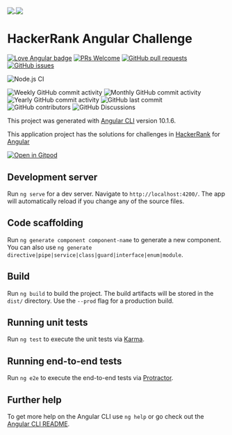 <a href="https://angular.io/" alt="Angular" target="_blank" title="Angular">
  <img align="center" src="https://github.com/actions/starter-workflows/blob/main/icons/angular.svg" />
</a>
<a href="http://www.protractortest.org/" alt="Protractor" target="_blank" title="Protractor">
  <img align="center" src="https://www.vectorlogo.zone/logos/protractortest/protractortest-icon.svg" />
</a>

# HackerRank Angular Challenge

[![Love Angular badge](https://img.shields.io/badge/angular-love-blue?logo=angular&angular=love)](https://www.github.com/shortthirdman/HackerRank-Angular-Challenge)	[![PRs Welcome](https://img.shields.io/badge/PRs-welcome-brightgreen.svg?style=flat)](http://makeapullrequest.com)	[![GitHub pull requests](https://img.shields.io/github/issues-pr/shortthirdman/HackerRank-Angular-Challenge)](https://github.com/shortthirdman/HackerRank-Angular-Challenge/pulls)	[![GitHub issues](https://img.shields.io/github/issues/shortthirdman/HackerRank-Angular-Challenge)](https://github.com/shortthirdman/HackerRank-Angular-Challenge/issues)

![Node.js CI](https://github.com/shortthirdman/HackerRank-Angular-Challenge/workflows/Node.js%20CI/badge.svg)

![Weekly GitHub commit activity](https://img.shields.io/github/commit-activity/w/shortthirdman/HackerRank-Angular-Challenge)	![Monthly GitHub commit activity](https://img.shields.io/github/commit-activity/m/shortthirdman/HackerRank-Angular-Challenge)	![Yearly GitHub commit activity](https://img.shields.io/github/commit-activity/y/shortthirdman/HackerRank-Angular-Challenge)	![GitHub last commit](https://img.shields.io/github/last-commit/shortthirdman/HackerRank-Angular-Challenge)		![GitHub contributors](https://img.shields.io/github/contributors/shortthirdman/HackerRank-Angular-Challenge)	![GitHub Discussions](https://img.shields.io/github/discussions/shortthirdman/HackerRank-Angular-Challenge)

This project was generated with [Angular CLI](https://github.com/angular/angular-cli) version 10.1.6.

This application project has the solutions for challenges in [HackerRank](https://www.hackerrank.com/) for [Angular](https://angular.io/)

[![Open in Gitpod](https://gitpod.io/button/open-in-gitpod.svg)](https://gitpod.io/#https://github.com/shortthirdman/HackerRank-Angular-Challenge)

## Development server

Run `ng serve` for a dev server. Navigate to `http://localhost:4200/`. The app will automatically reload if you change any of the source files.

## Code scaffolding

Run `ng generate component component-name` to generate a new component. You can also use `ng generate directive|pipe|service|class|guard|interface|enum|module`.

## Build

Run `ng build` to build the project. The build artifacts will be stored in the `dist/` directory. Use the `--prod` flag for a production build.

## Running unit tests

Run `ng test` to execute the unit tests via [Karma](https://karma-runner.github.io).

## Running end-to-end tests

Run `ng e2e` to execute the end-to-end tests via [Protractor](http://www.protractortest.org/).

## Further help

To get more help on the Angular CLI use `ng help` or go check out the [Angular CLI README](https://github.com/angular/angular-cli/blob/master/README.md).
